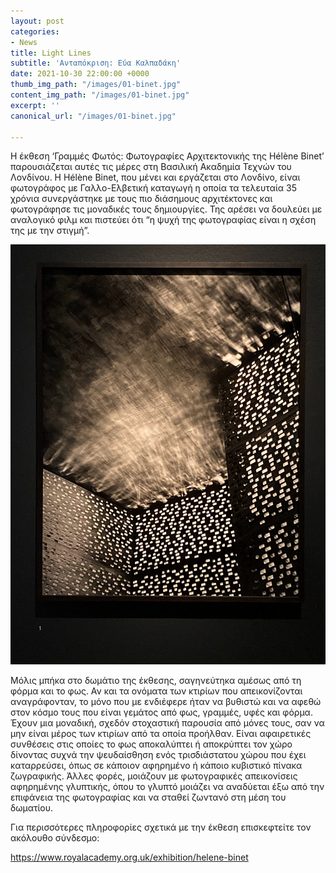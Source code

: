```yaml
---
layout: post
categories:
- News
title: Light Lines
subtitle: 'Ανταπόκριση: Εύα Καλπαδάκη'
date: 2021-10-30 22:00:00 +0000
thumb_img_path: "/images/01-binet.jpg"
content_img_path: "/images/01-binet.jpg"
excerpt: ''
canonical_url: "/images/01-binet.jpg"

---
```

Η έκθεση ‘Γραμμές Φωτός: Φωτογραφίες Αρχιτεκτονικής της Hélène Binet’ παρουσιάζεται αυτές τις μέρες στη Βασιλική Ακαδημία Τεχνών του Λονδίνου. Η Hélène Binet, που μένει και εργάζεται στο Λονδίνο, είναι  φωτογράφος με Γαλλο-Ελβετική καταγωγή η οποία τα τελευταία 35 χρόνια συνεργάστηκε με τους πιο διάσημους αρχιτέκτονες και φωτογράφησε τις μοναδικές τους δημιουργίες. Της αρέσει να δουλεύει με αναλογικό φιλμ και πιστεύει ότι “η ψυχή της φωτογραφίας είναι η σχέση της με την στιγμή”.

![](/images/02-binet.jpg)

Mόλις μπήκα στο δωμάτιο της έκθεσης, σαγηνεύτηκα αμέσως από τη φόρμα και το φως. Αν και τα ονόματα των κτιρίων που απεικονίζονται αναγράφονταν, το μόνο που με ενδιέφερε ήταν να βυθιστώ και να αφεθώ στον κόσμο τους που είναι γεμάτος από φως, γραμμές, υφές και φόρμα. Έχουν μια μοναδική, σχεδόν στοχαστική παρουσία από μόνες τους, σαν να μην είναι μέρος των κτιρίων από τα οποία προήλθαν. Είναι αφαιρετικές συνθέσεις στις οποίες το φως αποκαλύπτει ή αποκρύπτει τον χώρο δίνοντας συχνά την ψευδαίσθηση ενός τρισδιάστατου χώρου που έχει καταρρεύσει, όπως σε κάποιον αφηρημένο ή κάποιο κυβιστικό πίνακα ζωγραφικής. Άλλες φορές, μοιάζουν με φωτογραφικές απεικονίσεις αφηρημένης γλυπτικής, όπου το γλυπτό μοιάζει να αναδύεται έξω από την επιφάνεια της φωτογραφίας και να σταθεί ζωντανό στη μέση του δωματίου.

Για περισσότερες πληροφορίες σχετικά με την έκθεση επισκεφτείτε τον ακόλουθο σύνδεσμο:

https://www.royalacademy.org.uk/exhibition/helene-binet